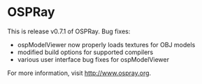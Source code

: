 OSPRay
======

This is release v0.7.1 of OSPRay. Bug fixes:

- ospModelViewer now properly loads textures for OBJ models
- modified build options for supported compilers
- various user interface bug fixes for ospModelViewer

For more information, visit http://www.ospray.org.
